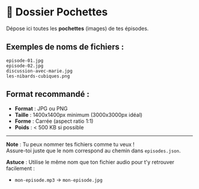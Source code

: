 # 🎨 Dossier Pochettes

Dépose ici toutes les **pochettes** (images) de tes épisodes.

## Exemples de noms de fichiers :

```
episode-01.jpg
episode-02.jpg
discussion-avec-marie.jpg
les-nibards-cubiques.png
```

## Format recommandé :
- **Format** : JPG ou PNG
- **Taille** : 1400x1400px minimum (3000x3000px idéal)
- **Forme** : Carrée (aspect ratio 1:1)
- **Poids** : < 500 KB si possible

---

**Note** : Tu peux nommer tes fichiers comme tu veux !  
Assure-toi juste que le nom correspond au chemin dans `episodes.json`.

**Astuce** : Utilise le même nom que ton fichier audio pour t'y retrouver facilement :
- `mon-episode.mp3` → `mon-episode.jpg`

